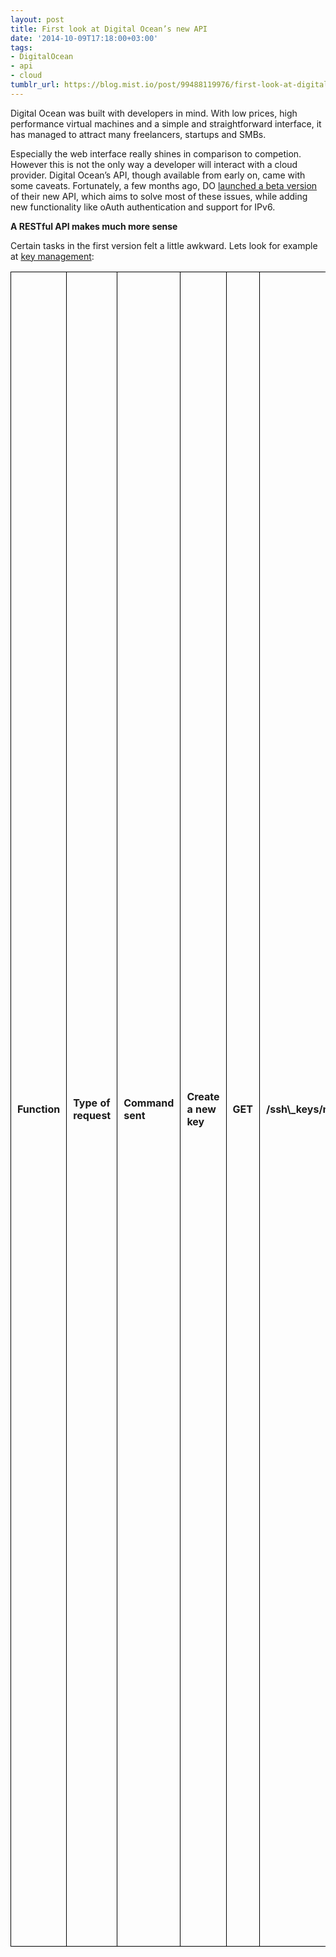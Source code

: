 ```yaml
---
layout: post
title: First look at Digital Ocean’s new API
date: '2014-10-09T17:18:00+03:00'
tags:
- DigitalOcean
- api
- cloud
tumblr_url: https://blog.mist.io/post/99488119976/first-look-at-digital-oceans-new-api
---
```

Digital Ocean was built with developers in mind. With low prices, high performance virtual machines and a simple and straightforward interface, it has managed to attract many freelancers, startups and SMBs.

Especially the web interface really shines in comparison to competion. However this is not the only way a developer will interact with a cloud provider. Digital Ocean’s API, though available from early on, came with some caveats. Fortunately, a few months ago, DO [launched a beta version](https://www.digitalocean.com/company/blog/api-v2-enters-public-beta) of their new API, which aims to solve most of these issues, while adding new functionality like oAuth authentication and support for IPv6.

**A RESTful API makes much more sense**

Certain tasks in the first version felt a little awkward. Lets look for example at [key management](https://developers.digitalocean.com/#keys):

<table style="width:100%;"\><tr style="font-weight: bold;"\><td style="border: solid 1px black;padding: 10px;"\>Function</td\><td style="border: solid 1px black;padding: 10px;"\>Type of request</td\><td style="border: solid 1px black;padding: 10px;"\>Command sent</td\></tr\><tr\><td style="border: solid 1px black;padding: 10px;"\>Create a new key</td\><td style="border: solid 1px black;padding: 10px;"\>GET</td\><td style="border: solid 1px black;padding: 10px;"\>/ssh\_keys/new/</td\></tr\><tr\><td style="border: solid 1px black;padding: 10px;"\>List all keys</td\><td style="border: solid 1px black;padding: 10px;"\>GET</td\><td style="border: solid 1px black;padding: 10px;"\>/ssh\_keys</td\></tr\><tr\><td style="border: solid 1px black;padding: 10px;"\>Destroy a key</td\><td style="border: solid 1px black;padding: 10px;"\>GET</td\><td style="border: solid 1px black;padding: 10px;"\>/ssh\_keys/key\_id/destroy/</td\></tr\></table\>

&nbsp;

It just seems unnatural and quite difficult to remember, forcing you to check the documentation all the time. However, the new beta version is truly RESTful, which makes things much simpler:

<table style="width:100%;"\><tr style="font-weight:bold;"\><td style="border: solid 1px black;padding: 10px;"\>Function</td\><td style="border: solid 1px black;padding: 10px;"\>Type of request</td\><td style="border: solid 1px black;padding: 10px;"\>Command sent</td\></tr\><tr\><td style="border: solid 1px black;padding: 10px;"\>Create a new key</td\><td style="border: solid 1px black;padding: 10px;"\>POST</td\><td style="border: solid 1px black;padding: 10px;"\>/account/keys</td\></tr\><tr\><td style="border: solid 1px black;padding: 10px;"\>List all keys</td\><td style="border: solid 1px black;padding: 10px;"\>GET</td\><td style="border: solid 1px black;padding: 10px;"\>/account/keys</td\></tr\><tr\><td style="border: solid 1px black;padding: 10px;"\>Destroy a key</td\><td style="border: solid 1px black;padding: 10px;"\>DELETE</td\><td style="border: solid 1px black;padding: 10px;"\>/account/keys/key\_id</td\></tr\></table\>

&nbsp;

Easier to remember and pretty much what you would expect once you start working with the API.

**Improved Authentication**

[OAuth support](https://www.digitalocean.com/company/blog/integrate-your-apps-with-our-api-using-oauth/) was also a much welcomed addition. It allows developers to authenticate with DO using third-party services like Github. Also, services and apps built around the DO API can now share credentials with the DO account.

More importantly, users can create and authorize API tokens to provide read-only or read/write access to their account without exposing their credentials. Having your read-only API token compromised can result in much less frustration and damage than having your credentials stolen.

**Better key management**

The are also several issues fixed in the new version. For example, asking for a list of your ssh keys [through the old API](https://developers.digitalocean.com/v1/ssh-keys/), returned a list with ids and names, but without the public keys. That made it impossible to tell if a key you had locally, already existed in the DO account. Furthermore, if you tried to upload a key that already existed, the API returned an unspecified error with no info on why the key failed to get imported (was it a bad/unsupported key or did the key already existed in the database?):

    {u'error_message': u'SSH Key failed to be created',
    u'message': u'SSH Key failed to be created',
    u'status': u'ERROR'}

[In the latest version](https://developers.digitalocean.com/#list-all-keys), you get a proper response with much more info:

    {u'message': u'Ssh key SSH Key is already in use on your account', u'id': u'unprocessable_entity'}

**Conclusion**

Although still in public beta, the new API is already a big improvement compared to the first version. There is an [open tracker](https://github.com/digitalocean/api-v2/issues) if you are having issues or if you want to ask for a new feature, and as always, the [Digital Ocean community](https://www.digitalocean.com/community/) is very active in writing documentation and providing help. Most of the tools using the API are migrating or have already migrated to the new version, although we expect that the old version will still be around for some time.

The new API is [very well documented](https://developers.digitalocean.com/v2/) and with many examples provided. Overall, we think that Digital Ocean did a great job on the new version and solved some long standing issues while creating a modern, easy to use API. Well done!

We have already switched to using the new API and we’ve been quite happy with it so far.

**Are you using Digital Ocean? Mist.io can help you manage and monitor your virtual machines from anywhere. [Try it for free](https://mist.io/).**

